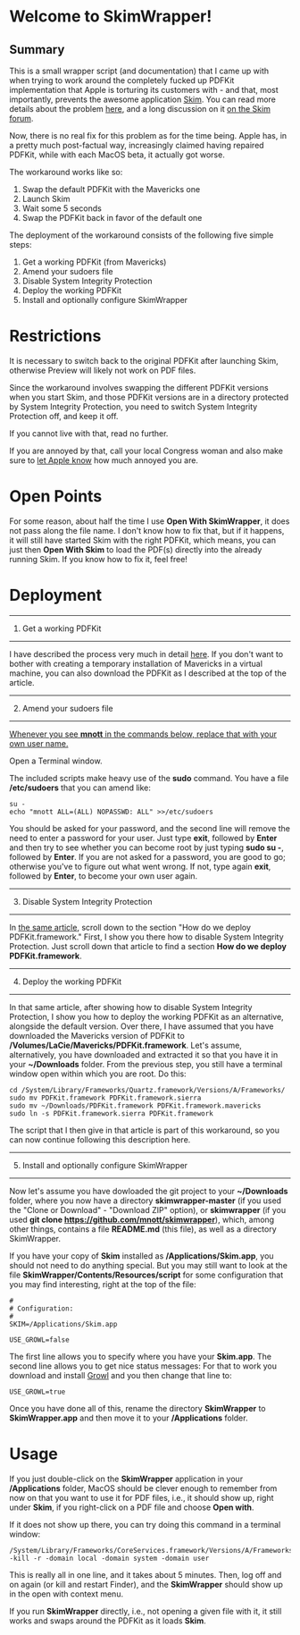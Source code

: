 Welcome to SkimWrapper!
=====================


Summary
---------

This is a small wrapper script (and documentation) that I came up with when trying to work around the completely fucked up PDFKit implementation that Apple is torturing its customers with - and that, most importantly, prevents 
the awesome application [Skim](http://skim-app.sourceforge.net). You can read more details about the problem [here](http://www.mnott.de/how-to-workaround-the-fucked-up-pdfkit-in-sierra/), and a long discussion on it [on the Skim forum](https://sourceforge.net/p/skim-app/bugs/1109/).

Now, there is no real fix for this problem as for the time being. Apple has, in a pretty much post-factual way, increasingly claimed having repaired PDFKit, while with each MacOS beta, it actually got worse.

The workaround works like so:

1. Swap the default PDFKit with the Mavericks one
2. Launch Skim
3. Wait some 5 seconds
4. Swap the PDFKit back in favor of the default one

The deployment of the workaround consists of the following five simple steps:

1. Get a working PDFKit (from Mavericks)
2. Amend your sudoers file
3. Disable System Integrity Protection
4. Deploy the working PDFKit
5. Install and optionally configure SkimWrapper

Restrictions
=========

It is necessary to switch back to the original PDFKit after launching Skim, otherwise Preview will likely not work on PDF files.

Since the workaround involves swapping the different PDFKit versions when you start Skim, and those PDFKit versions are in a directory protected by System Integrity Protection, you need to switch System Integrity Protection off, and keep it off.

If you cannot live with that, read no further.

If you are annoyed by that, call your local Congress woman and also make sure to [let Apple know](https://bugreport.apple.com) how much annoyed you are.


Open Points
===========

For some reason, about half the time I use **Open With SkimWrapper**, it does not pass along the file name. I don't know how to fix that, but if it happens, it will still have started Skim with the right PDFKit, which means, you can just then **Open With Skim** to load the PDF(s) directly into the already running Skim. If you know how to fix it, feel free!


Deployment
=========

----------
1. Get a working PDFKit
---------

I have described the process very much in detail [here](http://www.mnott.de/how-to-workaround-the-fucked-up-pdfkit-in-sierra/). If you don't want to bother with creating a temporary installation of Mavericks in a virtual machine, you can also download the PDFKit as I described at the top of the article.

----------
2. Amend your sudoers file
---------

<u>Whenever you see **mnott** in the commands below, replace that with your own user name.</u>

Open a Terminal window.

The included scripts make heavy use of the **sudo** command. You have a file **/etc/sudoers** that you can amend like:

````
su -
echo "mnott ALL=(ALL) NOPASSWD: ALL" >>/etc/sudoers
````

You should be asked for your password, and the second line will remove the need to enter a password for your user. Just type **exit**, followed by **Enter** and then try to see whether you can become root by just typing **sudo su -**, followed by **Enter**. If you are not asked for a password, you are good to go; otherwise you've to figure out what went wrong. If not, type again **exit**, followed by **Enter**, to become your own user again.

----------
3. Disable System Integrity Protection
---------

In [the same article](http://www.mnott.de/how-to-workaround-the-fucked-up-pdfkit-in-sierra/), scroll down to the section "How do we deploy PDFKit.framework." First, I show you there how to disable System Integrity Protection. Just scroll down that article to find a section **How do we deploy PDFKit.framework**.

----------
4. Deploy the working PDFKit
---------

In that same article, after showing how to disable System Integrity Protection, I show you how to deploy the working PDFKit as an alternative, alongside the default version. Over there, I have assumed that you have downloaded the Mavericks version of PDFKit to **/Volumes/LaCie/Mavericks/PDFKit.framework**. Let's assume, alternatively, you have downloaded and extracted it so that you have it in your **~/Downloads** folder. From the previous step, you still have a terminal window open within which you are root. Do this:

````
cd /System/Library/Frameworks/Quartz.framework/Versions/A/Frameworks/
sudo mv PDFKit.framework PDFKit.framework.sierra
sudo mv ~/Downloads/PDFKit.framework PDFKit.framework.mavericks
sudo ln -s PDFKit.framework.sierra PDFKit.framework
````

The script that I then give in that article is part of this workaround, so you can now continue following this description here.

----------
5. Install and optionally configure SkimWrapper
----------

Now let's assume you have dowloaded the git project to your **~/Downloads** folder, where you now have a directory **skimwrapper-master** (if you used the "Clone or Download" - "Download ZIP" option), or **skimwrapper** (if you used **git clone https://github.com/mnott/skimwrapper**), which, among other things, contains a file **README.md** (this file), as well as a directory SkimWrapper.

If you have your copy of **Skim** installed as **/Applications/Skim.app**, you should not need to do anything special. But you may still want to look at the file **SkimWrapper/Contents/Resources/script** for some configuration that you may find interesting, right at the top of the file:

````
#
# Configuration:
#
SKIM=/Applications/Skim.app

USE_GROWL=false
````

The first line allows you to specify where you have your **Skim.app**. The second line allows you to get nice status messages: For that to work you download and install [Growl](http://growl.info) and you then change that line to:

````
USE_GROWL=true
````

Once you have done all of this, rename the directory **SkimWrapper** to **SkimWrapper.app** and then move it to your **/Applications** folder.

Usage
=========

If you just double-click on the **SkimWrapper** application in your **/Applications** folder, MacOS should be clever enough to remember from now on that you want to use it for PDF files, i.e., it should show up, right under **Skim**, if you right-click on a PDF file and choose **Open with**. 

If it does not show up there, you can try doing this command in a terminal window:

````
/System/Library/Frameworks/CoreServices.framework/Versions/A/Frameworks/LaunchServices.framework/Versions/A/Support/lsregister -kill -r -domain local -domain system -domain user
````

This is really all in one line, and it takes about 5 minutes. Then, log off and on again (or kill and restart Finder), and the **SkimWrapper** should show up in the open with context menu.

If you run **SkimWrapper** directly, i.e., not opening a given file with it, it still works and swaps around the PDFKit as it loads **Skim**.

